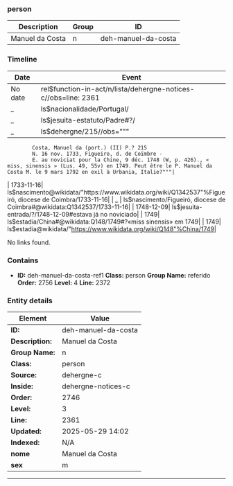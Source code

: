 ### person






| Description | Group | ID |
|-- | -- | -- |
| Manuel da Costa| n |deh-manuel-da-costa |



### Timeline

| Date       | Event                   |
|------------|-------------------------|
| No date| rel$function-in-act/n/lista/dehergne-notices-c//obs=line: 2361|
| _ | ls$nacionalidade/Portugal/|
| _ | ls$jesuita-estatuto/Padre#?/|
| _ | ls$dehergne/215//obs="""
            Costa, Manuel da (port.) (II) P.? 215
            N. 16 nov. 1733, Figueiro, d. de Coïmbre -
            E. au noviciat pour la Chine, 9 déc. 1748 (W, p. 426)., « miss, sinensis » (Lus. 49, 55v) en 1749. Peut être le P. Manuel da Costa M. le 9 mars 1792 en exil à Urbania, Italie?"""|
| 1733-11-16| ls$nascimento@wikidata/"https://www.wikidata.org/wiki/Q1342537"%Figueiró, diocese de Coimbra/1733-11-16|
| _ | ls$nascimento/Figueiró, diocese de Coimbra#@wikidata:Q1342537/1733-11-16|
| 1748-12-09| ls$jesuita-entrada/?/1748-12-09#estava já no noviciado|
| 1749| ls$estadia/China#@wikidata:Q148/1749#?«miss sinensis» em 1749|
| 1749| ls$estadia@wikidata/"https://www.wikidata.org/wiki/Q148"%China/1749|

No links found.




### Contains



- **ID:** deh-manuel-da-costa-ref1
  **Class:** person
  **Group Name:** referido
  **Order:** 2756
  **Level:** 4
  **Line:** 2372
  


### Entity details

| Element | Value |
|----|---|
| **ID:**    | deh-manuel-da-costa |
| **Description:** | Manuel da Costa |
| **Group Name:** | n |
| **Class:** | person |
| **Source:** | dehergne-c |
| **Inside:**| dehergne-notices-c |
| **Order:** | 2746 |
| **Level:** | 3 |
| **Line:**  | 2361 |
| **Updated:** | 2025-05-29 14:02 |
| **Indexed:** | N/A |
| **nome** | Manuel da Costa|
| **sex** | m|


---